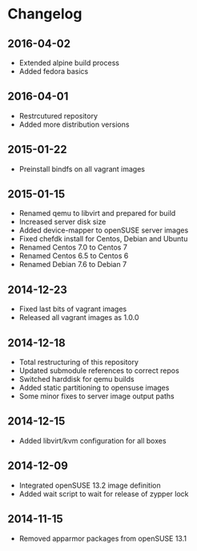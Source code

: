# Changelog


## 2016-04-02

* Extended alpine build process
* Added fedora basics


## 2016-04-01

* Restrcutured repository
* Added more distribution versions


## 2015-01-22

* Preinstall bindfs on all vagrant images


## 2015-01-15

* Renamed qemu to libvirt and prepared for build
* Increased server disk size
* Added device-mapper to openSUSE server images
* Fixed chefdk install for Centos, Debian and Ubuntu
* Renamed Centos 7.0 to Centos 7
* Renamed Centos 6.5 to Centos 6
* Renamed Debian 7.6 to Debian 7


## 2014-12-23

* Fixed last bits of vagrant images
* Released all vagrant images as 1.0.0


## 2014-12-18

* Total restructuring of this repository
* Updated submodule references to correct repos
* Switched harddisk for qemu builds
* Added static partitioning to opensuse images
* Some minor fixes to server image output paths


## 2014-12-15

* Added libvirt/kvm configuration for all boxes


## 2014-12-09

* Integrated openSUSE 13.2 image definition
* Added wait script to wait for release of zypper lock


## 2014-11-15

* Removed apparmor packages from openSUSE 13.1
